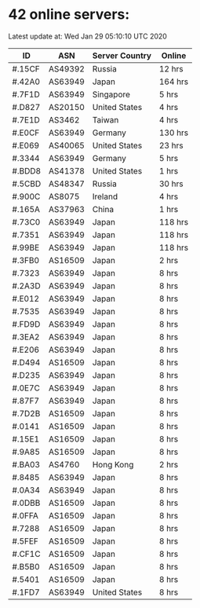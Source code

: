 # 42 online servers:

Latest update at: Wed Jan 29 05:10:10 UTC 2020

| ID | ASN | Server Country | Online |
| -- | --- | -------------- | ------ |
| #.15CF | AS49392 | Russia | 12 hrs |
| #.42A0 | AS63949 | Japan | 164 hrs |
| #.7F1D | AS63949 | Singapore | 5 hrs |
| #.D827 | AS20150 | United States | 4 hrs |
| #.7E1D | AS3462 | Taiwan | 4 hrs |
| #.E0CF | AS63949 | Germany | 130 hrs |
| #.E069 | AS40065 | United States | 23 hrs |
| #.3344 | AS63949 | Germany | 5 hrs |
| #.BDD8 | AS41378 | United States | 1 hrs |
| #.5CBD | AS48347 | Russia | 30 hrs |
| #.900C | AS8075 | Ireland | 4 hrs |
| #.165A | AS37963 | China | 1 hrs |
| #.73C0 | AS63949 | Japan | 118 hrs |
| #.7351 | AS63949 | Japan | 118 hrs |
| #.99BE | AS63949 | Japan | 118 hrs |
| #.3FB0 | AS16509 | Japan | 2 hrs |
| #.7323 | AS63949 | Japan | 8 hrs |
| #.2A3D | AS63949 | Japan | 8 hrs |
| #.E012 | AS63949 | Japan | 8 hrs |
| #.7535 | AS63949 | Japan | 8 hrs |
| #.FD9D | AS63949 | Japan | 8 hrs |
| #.3EA2 | AS63949 | Japan | 8 hrs |
| #.E206 | AS63949 | Japan | 8 hrs |
| #.D494 | AS16509 | Japan | 8 hrs |
| #.D235 | AS63949 | Japan | 8 hrs |
| #.0E7C | AS63949 | Japan | 8 hrs |
| #.87F7 | AS63949 | Japan | 8 hrs |
| #.7D2B | AS16509 | Japan | 8 hrs |
| #.0141 | AS16509 | Japan | 8 hrs |
| #.15E1 | AS16509 | Japan | 8 hrs |
| #.9A85 | AS16509 | Japan | 8 hrs |
| #.BA03 | AS4760 | Hong Kong | 2 hrs |
| #.8485 | AS63949 | Japan | 8 hrs |
| #.0A34 | AS63949 | Japan | 8 hrs |
| #.0DBB | AS16509 | Japan | 8 hrs |
| #.0FFA | AS16509 | Japan | 8 hrs |
| #.7288 | AS16509 | Japan | 8 hrs |
| #.5FEF | AS16509 | Japan | 8 hrs |
| #.CF1C | AS16509 | Japan | 8 hrs |
| #.B5B0 | AS16509 | Japan | 8 hrs |
| #.5401 | AS16509 | Japan | 8 hrs |
| #.1FD7 | AS63949 | United States | 8 hrs |


